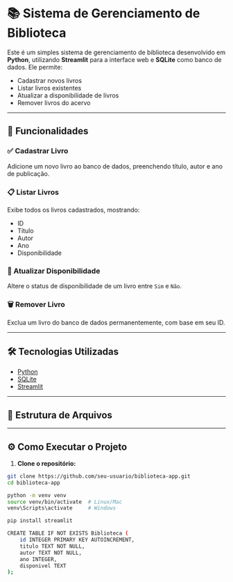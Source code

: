 # 📚 Sistema de Gerenciamento de Biblioteca

Este é um simples sistema de gerenciamento de biblioteca desenvolvido em **Python**, utilizando **Streamlit** para a interface web e **SQLite** como banco de dados. Ele permite:

- Cadastrar novos livros
- Listar livros existentes
- Atualizar a disponibilidade de livros
- Remover livros do acervo

---

## 🚀 Funcionalidades

### ✅ Cadastrar Livro
Adicione um novo livro ao banco de dados, preenchendo título, autor e ano de publicação.

### 📋 Listar Livros
Exibe todos os livros cadastrados, mostrando:
- ID
- Título
- Autor
- Ano
- Disponibilidade

### 🔄 Atualizar Disponibilidade
Altere o status de disponibilidade de um livro entre `Sim` e `Não`.

### 🗑️ Remover Livro
Exclua um livro do banco de dados permanentemente, com base em seu ID.

---

## 🛠️ Tecnologias Utilizadas

- [Python](https://www.python.org/)
- [SQLite](https://www.sqlite.org/index.html)
- [Streamlit](https://streamlit.io/)

---

## 📁 Estrutura de Arquivos



---

## ⚙️ Como Executar o Projeto

1. **Clone o repositório:**

```bash
git clone https://github.com/seu-usuario/biblioteca-app.git
cd biblioteca-app

python -m venv venv
source venv/bin/activate  # Linux/Mac
venv\Scripts\activate     # Windows

pip install streamlit

CREATE TABLE IF NOT EXISTS Biblioteca (
    id INTEGER PRIMARY KEY AUTOINCREMENT,
    titulo TEXT NOT NULL,
    autor TEXT NOT NULL,
    ano INTEGER,
    disponivel TEXT
);

